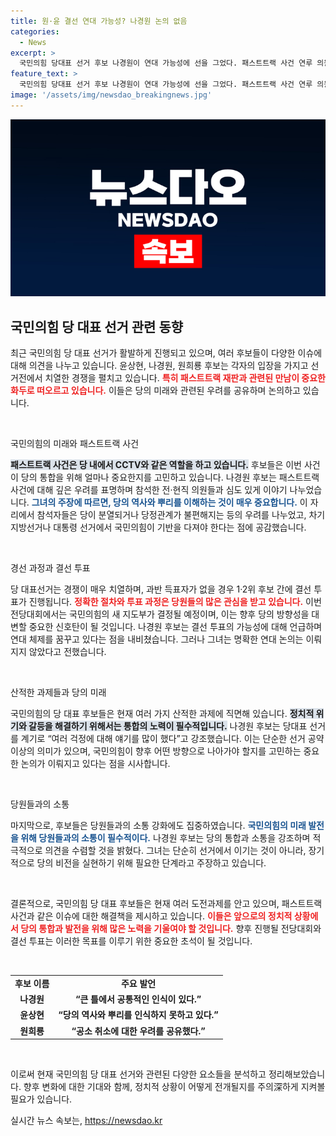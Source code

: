 ```yaml
---
title: 원·윤 결선 연대 가능성? 나경원 논의 없음
categories:
  - News
excerpt: >
  국민의힘 당대표 선거 후보 나경원이 연대 가능성에 선을 그었다. 패스트트랙 사건 연루 의원들과 만찬 후, 당의 미래와 우려를 공유하며 결선 투표를 대비한 복잡한 정세가 펼쳐진다. 클릭해 더 알아보세요!
feature_text: >
  국민의힘 당대표 선거 후보 나경원이 연대 가능성에 선을 그었다. 패스트트랙 사건 연루 의원들과 만찬 후, 당의 미래와 우려를 공유하며 결선 투표를 대비한 복잡한 정세가 펼쳐진다. 클릭해 더 알아보세요!
image: '/assets/img/newsdao_breakingnews.jpg'
---
```


<p><img src="/assets/img/newsdao_breakingnews.jpg" alt="ontimetimes 속보" /></p>

<h2 data-ke-size="size26">국민의힘 당 대표 선거 관련 동향</h2>

<p data-ke-size="size16">최근 국민의힘 당 대표 선거가 활발하게 진행되고 있으며, 여러 후보들이 다양한 이슈에 대해 의견을 나누고 있습니다. 윤상현, 나경원, 원희룡 후보는 각자의 입장을 가지고 선거전에서 치열한 경쟁을 펼치고 있습니다. <b><span style="color: #ee2323;">특히 패스트트랙 재판과 관련된 만남이 중요한 화두로 떠오르고 있습니다.</span></b> 이들은 당의 미래와 관련된 우려를 공유하며 논의하고 있습니다. </p>

<p data-ke-size="size16">&nbsp;</p>

<p>국민의힘의 미래와 패스트트랙 사건</p>

<p><b><span style="background-color: #21538527;">패스트트랙 사건은 당 내에서 CCTV와 같은 역할을 하고 있습니다.</span></b> 후보들은 이번 사건이 당의 통합을 위해 얼마나 중요한지를 고민하고 있습니다. 나경원 후보는 패스트트랙 사건에 대해 깊은 우려를 표명하며 참석한 전·현직 의원들과 심도 있게 이야기 나누었습니다. <b><span style="color: #1a5490;">그녀의 주장에 따르면, 당의 역사와 뿌리를 이해하는 것이 매우 중요합니다.</span></b> 이 자리에서 참석자들은 당이 분열되거나 당정관계가 불편해지는 등의 우려를 나누었고, 차기 지방선거나 대통령 선거에서 국민의힘이 기반을 다져야 한다는 점에 공감했습니다. </p>

<p data-ke-size="size16">&nbsp;</p>

<p>경선 과정과 결선 투표</p>

<p>당 대표선거는 경쟁이 매우 치열하며, 과반 득표자가 없을 경우 1·2위 후보 간에 결선 투표가 진행됩니다. <b><span style="color: #ee2323;">정확한 절차와 투표 과정은 당원들의 많은 관심을 받고 있습니다.</span></b> 이번 전당대회에서는 국민의힘의 새 지도부가 결정될 예정이며, 이는 향후 당의 방향성을 대변할 중요한 신호탄이 될 것입니다. 나경원 후보는 결선 투표의 가능성에 대해 언급하며 연대 체제를 꿈꾸고 있다는 점을 내비쳤습니다. 그러나 그녀는 명확한 연대 논의는 이뤄지지 않았다고 전했습니다.</p>

<p data-ke-size="size16">&nbsp;</p>

<p>산적한 과제들과 당의 미래</p>

<p>국민의힘의 당 대표 후보들은 현재 여러 가지 산적한 과제에 직면해 있습니다. <b><span style="background-color: #21538527;">정치적 위기와 갈등을 해결하기 위해서는 통합의 노력이 필수적입니다.</span></b> 나경원 후보는 당대표 선거를 계기로 “여러 걱정에 대해 얘기를 많이 했다”고 강조했습니다. 이는 단순한 선거 공약 이상의 의미가 있으며, 국민의힘이 향후 어떤 방향으로 나아가야 할지를 고민하는 중요한 논의가 이뤄지고 있다는 점을 시사합니다.</p>

<p data-ke-size="size16">&nbsp;</p>

<p>당원들과의 소통</p>

<p>마지막으로, 후보들은 당원들과의 소통 강화에도 집중하였습니다. <b><span style="color: #1a5490;">국민의힘의 미래 발전을 위해 당원들과의 소통이 필수적이다.</span></b> 나경원 후보는 당의 통합과 소통을 강조하며 적극적으로 의견을 수렴할 것을 밝혔다. 그녀는 단순히 선거에서 이기는 것이 아니라, 장기적으로 당의 비전을 실현하기 위해 필요한 단계라고 주장하고 있습니다.</p>

<p data-ke-size="size16">&nbsp;</p>

<p>결론적으로, 국민의힘 당 대표 후보들은 현재 여러 도전과제를 안고 있으며, 패스트트랙 사건과 같은 이슈에 대한 해결책을 제시하고 있습니다. <b><span style="color: #ee2323;">이들은 앞으로의 정치적 상황에서 당의 통합과 발전을 위해 많은 노력을 기울여야 할 것입니다.</span></b> 향후 진행될 전당대회와 결선 투표는 이러한 목표를 이루기 위한 중요한 초석이 될 것입니다. </p>

<p data-ke-size="size16">&nbsp;</p>

<table style="width:100%; border-collapse:collapse;">
<tr>
<td style="text-align: center; height: 17px;"><b>후보 이름</b></td>
<td style="text-align: center; height: 17px;"><b>주요 발언</b></td>
</tr>
<tr>
<td style="text-align: center; height: 17px;"><b>나경원</b></td>
<td style="text-align: center; height: 17px;"><b>“큰 틀에서 공통적인 인식이 있다.”</b></td>
</tr>
<tr>
<td style="text-align: center; height: 17px;"><b>윤상현</b></td>
<td style="text-align: center; height: 17px;"><b>“당의 역사와 뿌리를 인식하지 못하고 있다.”</b></td>
</tr>
<tr>
<td style="text-align: center; height: 17px;"><b>원희룡</b></td>
<td style="text-align: center; height: 17px;"><b>“공소 취소에 대한 우려를 공유했다.”</b></td>
</tr>
</table>

<p data-ke-size="size16">&nbsp;</p>

<p>이로써 현재 국민의힘 당 대표 선거와 관련된 다양한 요소들을 분석하고 정리해보았습니다. 향후 변화에 대한 기대와 함께, 정치적 상황이 어떻게 전개될지를 주의深하게 지켜볼 필요가 있습니다.</p>
실시간 뉴스 속보는, <a href="https://newsdao.kr" rel="dofollow">https://newsdao.kr</a>


